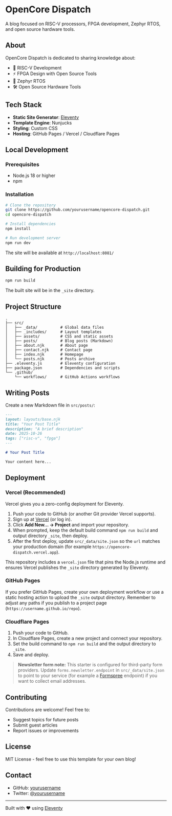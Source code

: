 # OpenCore Dispatch

A blog focused on RISC-V processors, FPGA development, Zephyr RTOS, and open source hardware tools.

## About

OpenCore Dispatch is dedicated to sharing knowledge about:
- 🔧 RISC-V Development
- ⚡ FPGA Design with Open Source Tools
- 🚀 Zephyr RTOS
- 🛠️ Open Source Hardware Tools

## Tech Stack

- **Static Site Generator**: [Eleventy](https://www.11ty.dev/)
- **Template Engine**: Nunjucks
- **Styling**: Custom CSS
- **Hosting**: GitHub Pages / Vercel / Cloudflare Pages

## Local Development

### Prerequisites

- Node.js 18 or higher
- npm

### Installation

```bash
# Clone the repository
git clone https://github.com/yourusername/opencore-dispatch.git
cd opencore-dispatch

# Install dependencies
npm install

# Run development server
npm run dev
```

The site will be available at `http://localhost:8081/`

## Building for Production

```bash
npm run build
```

The built site will be in the `_site` directory.

## Project Structure

```
.
├── src/
│   ├── _data/          # Global data files
│   ├── _includes/      # Layout templates
│   ├── assets/         # CSS and static assets
│   ├── posts/          # Blog posts (Markdown)
│   ├── about.njk       # About page
│   ├── contact.njk     # Contact page
│   ├── index.njk       # Homepage
│   └── posts.njk       # Posts archive
├── .eleventy.js        # Eleventy configuration
├── package.json        # Dependencies and scripts
└── .github/
    └── workflows/      # GitHub Actions workflows
```

## Writing Posts

Create a new Markdown file in `src/posts/`:

```markdown
---
layout: layouts/base.njk
title: "Your Post Title"
description: "A brief description"
date: 2025-10-26
tags: ["risc-v", "fpga"]
---

# Your Post Title

Your content here...
```

## Deployment

### Vercel (Recommended)

Vercel gives you a zero-config deployment for Eleventy.

1. Push your code to GitHub (or another Git provider Vercel supports).
2. Sign up at [Vercel](https://vercel.com/) (or log in).
3. Click **Add New... → Project** and import your repository.
4. When prompted, keep the default build command `npm run build` and output
   directory `_site`, then deploy.
5. After the first deploy, update `src/_data/site.json` so the `url` matches your
   production domain (for example `https://opencore-dispatch.vercel.app`).

This repository includes a `vercel.json` file that pins the Node.js runtime and
ensures Vercel publishes the `_site` directory generated by Eleventy.

### GitHub Pages

If you prefer GitHub Pages, create your own deployment workflow or use a static
hosting action to upload the `_site` output directory. Remember to adjust any
paths if you publish to a project page (`https://username.github.io/repo`).

### Cloudflare Pages

1. Push your code to GitHub.
2. In Cloudflare Pages, create a new project and connect your repository.
3. Set the build command to `npm run build` and the output directory to `_site`.
4. Save and deploy.

> **Newsletter form note:** This starter is configured for third-party form
> providers. Update `forms.newsletter.endpoint` in `src/_data/site.json` to point
> to your service (for example a [Formspree](https://formspree.io/) endpoint) if
> you want to collect email addresses.

## Contributing

Contributions are welcome! Feel free to:
- Suggest topics for future posts
- Submit guest articles
- Report issues or improvements

## License

MIT License - feel free to use this template for your own blog!

## Contact

- GitHub: [yourusername](https://github.com/yourusername)
- Twitter: [@yourusername](https://twitter.com/yourusername)

---

Built with ❤️ using [Eleventy](https://www.11ty.dev/)
